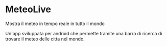 # MeteoLive
Mostra il meteo in tempo reale in tutto il mondo


Un'app sviluppata per android che permette tramite una barra di ricerca di trovare il meteo delle citta nel mondo.
